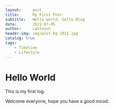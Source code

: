 ```yaml
---
layout:     post                   
title:      My First Post 
subtitle:   Hello world, hello Blog 
date:       2021-07-05              
author:     cattouch                    
header-img: img/post-bg-2015.jpg    
catalog: true                      
tags:                            
    - Timeline
    - Lifestyle
---
```


# Hello World


This is my first log.

Welcome everyone, hope you have a good mood.
